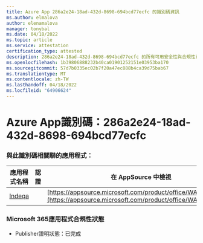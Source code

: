 ```yaml
---
title: Azure App 286a2e24-18ad-432d-8698-694bcd77ecfc 的識別碼資訊
ms.author: elmalova
author: elenamalova
manager: tonybal
ms.date: 04/18/2022
ms.topic: article
ms.service: attestation
certification_type: attested
description: 286a2e24-18ad-432d-8698-694bcd77ecfc 的所有可用安全性與合規性資訊。
ms.openlocfilehash: 1b39806888232b40ca01901252151e03953ba170
ms.sourcegitcommit: 57d7b0335ec02b7f20a47ec888b4ca39d75bab67
ms.translationtype: MT
ms.contentlocale: zh-TW
ms.lasthandoff: 04/18/2022
ms.locfileid: "64906624"
---
```

# <a name="azure-app-id-286a2e24-18ad-432d-8698-694bcd77ecfc"></a>Azure App識別碼：286a2e24-18ad-432d-8698-694bcd77ecfc


### <a name="apps-associated-with-this-id"></a>與此識別碼相關聯的應用程式：
| **應用程式名稱** | **認證** | **在 AppSource 中檢視** |
|--------------|---------------|-----------------------|
| [Indeqa](../forward/WA200003277.md) |  | [https://appsource.microsoft.com/product/office/WA200003277](https://appsource.microsoft.com/product/office/WA200003277) |

### <a name="microsoft-365-app-compliance-status"></a>Microsoft 365應用程式合規性狀態
- Publisher證明狀態：已完成
